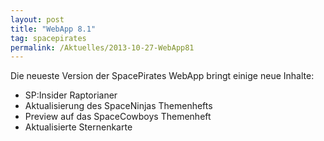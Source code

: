 ```yaml
---
layout: post
title: "WebApp 8.1"
tag: spacepirates
permalink: /Aktuelles/2013-10-27-WebApp81
---
```


Die neueste Version der SpacePirates WebApp bringt einige neue Inhalte:

- SP:Insider Raptorianer
- Aktualisierung des SpaceNinjas Themenhefts
- Preview auf das SpaceCowboys Themenheft
- Aktualisierte Sternenkarte
